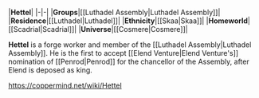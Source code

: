 |**Hettel**|
|-|-|
|**Groups**|[[Luthadel Assembly\|Luthadel Assembly]]|
|**Residence**|[[Luthadel\|Luthadel]]|
|**Ethnicity**|[[Skaa\|Skaa]]|
|**Homeworld**|[[Scadrial\|Scadrial]]|
|**Universe**|[[Cosmere\|Cosmere]]|

**Hettel** is a forge worker and member of the [[Luthadel Assembly\|Luthadel Assembly]].
He is the first to accept [[Elend Venture\|Elend Venture's]] nomination of [[Penrod\|Penrod]] for the chancellor of the Assembly, after Elend is deposed as king.



https://coppermind.net/wiki/Hettel